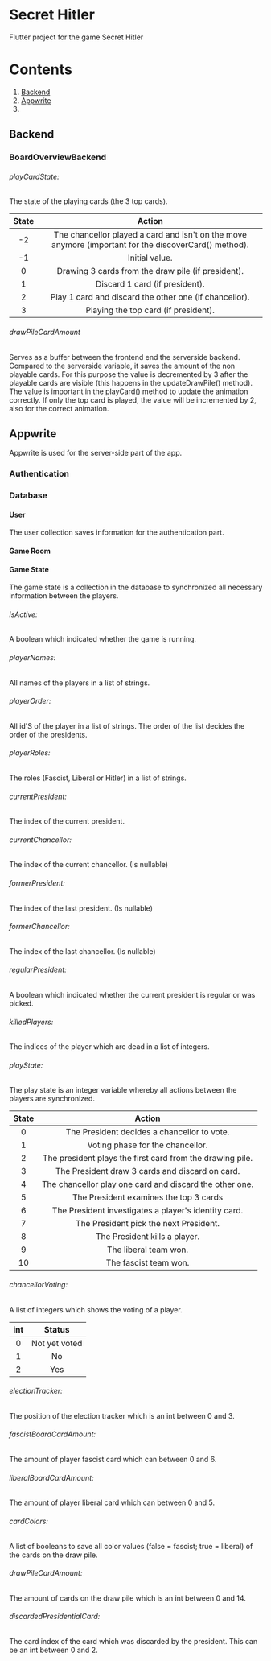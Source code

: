 # Secret Hitler

Flutter project for the game Secret Hitler

# Contents

1. [Backend](#backend)
2. [Appwrite](#appwrite)
3. 

## Backend

### BoardOverviewBackend

###### playCardState:
The state of the playing cards (the 3 top cards).

| State |                                                Action                                                 |
|:-----:|:-----------------------------------------------------------------------------------------------------:|
|  -2   | The chancellor played a card and isn't on the move anymore (important for the discoverCard() method). | 
|  -1   |                                            Initial value.                                             | 
|   0   |                          Drawing 3 cards from the draw pile (if president).                           | 
|   1   |                                    Discard 1 card (if president).                                     |
|   2   |                        Play 1 card and discard the other one (if chancellor).                         |
|   3   |                                 Playing the top card (if president).                                  |

###### drawPileCardAmount
Serves as a buffer between the frontend end the serverside backend.
Compared to the serverside variable, it saves the amount of the non playable cards.
For this purpose the value is decremented by 3 after the playable cards are visible (this happens in the updateDrawPile() method).
The value is important in the playCard() method to update the animation correctly.
If only the top card is played, the value will be incremented by 2, also for the correct animation.

## Appwrite
Appwrite is used for the server-side part of the app.

### Authentication

### Database

#### User
The user collection saves information for the authentication part.

#### Game Room

#### Game State
The game state is a collection in the database to synchronized all necessary information between the players.

###### isActive:
A boolean which indicated whether the game is running.

###### playerNames:
All names of the players in a list of strings.

###### playerOrder:
All id'S of the player in a list of strings. The order of the list decides the order of the presidents.

###### playerRoles:
The roles (Fascist, Liberal or Hitler) in a list of strings.

###### currentPresident:
The index of the current president.

###### currentChancellor:
The index of the current chancellor. (Is nullable)

###### formerPresident:
The index of the last president. (Is nullable)

###### formerChancellor:
The index of the last chancellor. (Is nullable)

###### regularPresident:
A boolean which indicated whether the current president is regular or was picked.

###### killedPlayers:
The indices of the player which are dead in a list of integers.

###### playState:
The play state is an integer variable whereby all actions between the players are synchronized.

| State |                          Action                           |
|:-----:|:---------------------------------------------------------:|
|   0   |        The President decides a chancellor to vote.        | 
|   1   |             Voting phase for the chancellor.              |
|   2   | The president plays the first card from the drawing pile. |
|   3   |      The President draw 3 cards and discard on card.      |
|   4   |  The chancellor play one card and discard the other one.  |
|   5   |          The President examines the top 3 cards           |
|   6   |   The President investigates a player's identity card.    |
|   7   |          The President pick the next President.           |
|   8   |               The President kills a player.               |
|   9   |                   The liberal team won.                   |
|  10   |                   The fascist team won.                   |

###### chancellorVoting:
A list of integers which shows the voting of a player.

| int |    Status     |
|:---:|:-------------:|
|  0  | Not yet voted |
|  1  |      No       |
|  2  |      Yes      |

###### electionTracker:
The position of the election tracker which is an int between 0 and 3.

###### fascistBoardCardAmount:
The amount of player fascist card which can between 0 and 6.

###### liberalBoardCardAmount:
The amount of player liberal card which can between 0 and 5.

###### cardColors:
A list of booleans to save all color values (false = fascist; true = liberal) of the cards on the draw pile.

###### drawPileCardAmount:
The amount of cards on the draw pile which is an int between 0 and 14.

###### discardedPresidentialCard:
The card index of the card which was discarded by the president. This can be an int between 0 and 2.
